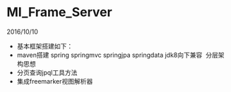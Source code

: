 # MI_Frame_Server
2016/10/10
- 基本框架搭建如下：
- maven搭建 spring springmvc springjpa springdata jdk8向下兼容  分层架构思想
- 分页查询jpql工具方法
- 集成freemarker视图解析器

